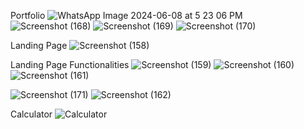 Portfolio
![WhatsApp Image 2024-06-08 at 5 23 06 PM](https://github.com/Prateek0711/codsoft/assets/152788062/aced1561-2847-4a7c-9ea8-fb3121eea5df)
![Screenshot (168)](https://github.com/Prateek0711/codsoft/assets/152788062/b115acd4-f1b8-4389-9b51-29294869ef98)
![Screenshot (169)](https://github.com/Prateek0711/codsoft/assets/152788062/589a1c99-6055-4885-8f08-d8cf300ca082)
![Screenshot (170)](https://github.com/Prateek0711/codsoft/assets/152788062/e200d43d-5d19-4d08-aae0-b98784ba5fbd)

Landing Page
![Screenshot (158)](https://github.com/Prateek0711/codsoft/assets/152788062/82db5208-5d8a-41b7-bc89-b22d768cb5c3)

Landing Page Functionalities
![Screenshot (159)](https://github.com/Prateek0711/codsoft/assets/152788062/7bd20859-9f05-4117-8aa0-d545613832eb)
![Screenshot (160)](https://github.com/Prateek0711/codsoft/assets/152788062/57b2dfe3-2aa8-4ce8-9184-4942e3266325)
![Screenshot (161)](https://github.com/Prateek0711/codsoft/assets/152788062/122321b9-0436-4db0-b180-7b1fc22d887e)

![Screenshot (171)](https://github.com/Prateek0711/codsoft/assets/152788062/82b223c3-5504-4e28-8213-91204abf123e)
![Screenshot (162)](https://github.com/Prateek0711/codsoft/assets/152788062/36feb6b8-3ce5-445e-99f9-bda21cdfed3d)

Calculator
![Calculator](https://github.com/Prateek0711/codsoft/assets/152788062/5ef2b155-324b-4e1d-86bc-8134016324d5)
